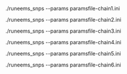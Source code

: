 ./runeems_snps --params paramsfile-chain1.ini

./runeems_snps --params paramsfile-chain2.ini 

./runeems_snps --params paramsfile-chain3.ini 

./runeems_snps --params paramsfile-chain4.ini 

./runeems_snps --params paramsfile-chain5.ini 

./runeems_snps --params paramsfile-chain6.ini 
